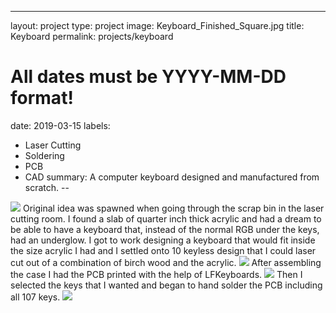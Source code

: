---
layout: project
type: project
image: Keyboard_Finished_Square.jpg
title: Keyboard
permalink: projects/keyboard
# All dates must be YYYY-MM-DD format!
date: 2019-03-15
labels:
  - Laser Cutting
  - Soldering
  - PCB
  - CAD
summary: A computer keyboard designed and manufactured from scratch.
--

<img class="ui medium right floated rounded image" src="../images/Keyboard_Finished.png">
Original idea was spawned when going through the scrap bin in the laser cutting room. I found a slab of quarter inch thick acrylic and had a dream to be able to have a keyboard that, instead of the normal RGB under the keys, had an underglow. I got to work designing a keyboard that would fit inside the size acrylic I had and I settled onto 10 keyless design that I could laser cut out of a combination of birch wood and the acrylic.
<img class="ui small right floated rounded image" src="../images/Keyboard_CaseAsembled.png">
After assembling the case I had the PCB printed with the help of LFKeyboards.
<img class="ui small right floated rounded image" src="../images/Keyboard_PCBUnassembled.png">
Then I selected the keys that I wanted and began to hand solder the PCB including all 107 keys.
<img class="ui small right floated rounded image" src="../images/Keyboard_PCBDuringAssembly.png">
